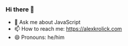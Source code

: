 ### Hi there 👋

- 💬 Ask me about JavaScript
- 📫 How to reach me: https://alexkrolick.com
- 😄 Pronouns: he/him

